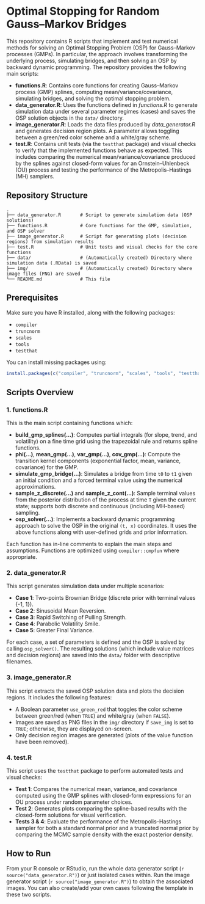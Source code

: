 # Optimal Stopping for Random Gauss–Markov Bridges

This repository contains R scripts that implement and test numerical methods for solving an Optimal Stopping Problem (OSP) for Gauss–Markov processes (GMPs). In particular, the approach involves transforming the underlying process, simulating bridges, and then solving an OSP by backward dynamic programming. The repository provides the following main scripts:

- **functions.R**: Contains core functions for creating Gauss–Markov process (GMP) splines, computing mean/variance/covariance, simulating bridges, and solving the optimal stopping problem.
- **data_generator.R**: Uses the functions defined in *functions.R* to generate simulation data under several parameter regimes (cases) and saves the OSP solution objects in the `data/` directory.
- **image_generator.R**: Loads the data files produced by *data_generator.R* and generates decision region plots. A parameter allows toggling between a green/red color scheme and a white/gray scheme.
- **test.R**: Contains unit tests (via the `testthat` package) and visual checks to verify that the implemented functions behave as expected. This includes comparing the numerical mean/variance/covariance produced by the splines against closed-form values for an Ornstein–Uhlenbeck (OU) process and testing the performance of the Metropolis–Hastings (MH) samplers.

## Repository Structure

```
.
├── data_generator.R       # Script to generate simulation data (OSP solutions)
├── functions.R            # Core functions for the GMP, simulation, and OSP solver
├── image_generator.R      # Script for generating plots (decision regions) from simulation results
├── test.R                 # Unit tests and visual checks for the core functions
├── data/                  # (Automatically created) Directory where simulation data (.RData) is saved
├── img/                   # (Automatically created) Directory where image files (PNG) are saved
└── README.md              # This file
```

## Prerequisites

Make sure you have R installed, along with the following packages:

- `compiler`
- `truncnorm`
- `scales`
- `tools`
- `testthat`

You can install missing packages using:

```r
install.packages(c("compiler", "truncnorm", "scales", "tools", "testthat"))
```

## Scripts Overview

### 1. functions.R

This is the main script containing functions which:

- **build_gmp_splines(...)**: Computes partial integrals (for slope, trend, and volatility) on a fine time grid using the trapezoidal rule and returns spline functions.
- **phi(...)**, **mean_gmp(...)**, **var_gmp(...)**, **cov_gmp(...)**: Compute the transition kernel components (exponential factor, mean, variance, covariance) for the GMP.
- **simulate_gmp_bridge(...)**: Simulates a bridge from time `t0` to `t1` given an initial condition and a forced terminal value using the numerical approximations.
- **sample_z_discrete(...)** and **sample_z_cont(...)**: Sample terminal values from the posterior distribution of the process at time `T` given the current state; supports both discrete and continuous (including MH-based) sampling.
- **osp_solver(...)**: Implements a backward dynamic programming approach to solve the OSP in the original `(t, x)` coordinates. It uses the above functions along with user-defined grids and prior information.

Each function has in-line comments to explain the main steps and assumptions. Functions are optimized using `compiler::cmpfun` where appropriate.

### 2. data_generator.R

This script generates simulation data under multiple scenarios:
- **Case 1**: Two-points Brownian Bridge (discrete prior with terminal values \{-1, 1\}).
- **Case 2**: Sinusoidal Mean Reversion.
- **Case 3**: Rapid Switching of Pulling Strength.
- **Case 4**: Parabolic Volatility Smile.
- **Case 5**: Greater Final Variance.

For each case, a set of parameters is defined and the OSP is solved by calling `osp_solver()`. The resulting solutions (which include value matrices and decision regions) are saved into the `data/` folder with descriptive filenames.

### 3. image_generator.R

This script extracts the saved OSP solution data and plots the decision regions. It includes the following features:
- A Boolean parameter `use_green_red` that toggles the color scheme between green/red (when `TRUE`) and white/gray (when `FALSE`).
- Images are saved as PNG files in the `img/` directory if `save_img` is set to `TRUE`; otherwise, they are displayed on-screen.
- Only decision region images are generated (plots of the value function have been removed).

### 4. test.R

This script uses the `testthat` package to perform automated tests and visual checks:
- **Test 1**: Compares the numerical mean, variance, and covariance computed using the GMP splines with closed-form expressions for an OU process under random parameter choices.
- **Test 2**: Generates plots comparing the spline-based results with the closed-form solutions for visual verification.
- **Tests 3 & 4**: Evaluate the performance of the Metropolis–Hastings sampler for both a standard normal prior and a truncated normal prior by comparing the MCMC sample density with the exact posterior density.

## How to Run

From your R console or RStudio, run the whole data generator script (`r source("data_generator.R")`) or just isolated cases within. Run the image generator script (`r source("image_generator.R")`) to obtain the associated images. You can also create/add your own cases following the template in these two scripts.
